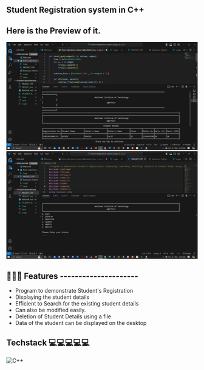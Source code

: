 ﻿## Student Registration system in C++
 ## Here is the Preview of it.
 ![logo](https://github.com/Manishchauhan7/sampleimg/blob/main/c%2B%2B1.png)
 ![logo](https://github.com/Manishchauhan7/sampleimg/blob/main/c%2B%2B2.png)

 ## 🚀🚀🚀 Features ---------------------
 - Program to demonstrate Student's Registration
 - Displaying the student details
 - Efficient to Search for the existing student details
 - Can also be modified easily.
 - Deletion of Student Details using a file
 - Data of the student can be displayed on the desktop


 ## Techstack 💻💻💻💻💻

 ![C++](https://img.shields.io/badge/C++-20232A?style=for-the-badge&logo=c++&logoColor=61DAFB)
 

